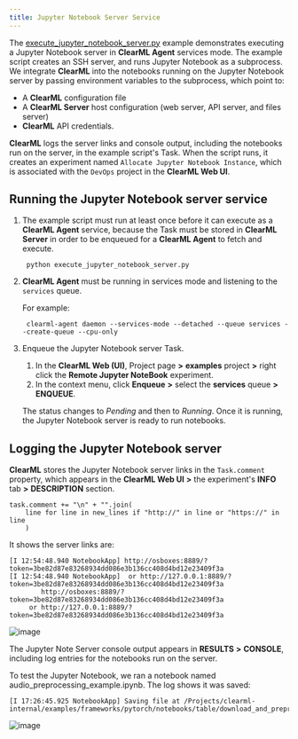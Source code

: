 ```yaml
---
title: Jupyter Notebook Server Service
---
```


The [execute_jupyter_notebook_server.py](https://github.com/allegroai/clearml/blob/master/examples/services/jupyter-service/execute_jupyter_notebook_server.py)
example demonstrates executing a Jupyter Notebook server in **ClearML Agent** services mode. The example script creates 
an SSH server, and runs Jupyter Notebook as a subprocess. We integrate **ClearML** into the notebooks running on the Jupyter 
Notebook server by passing environment variables to the subprocess, which point to: 
* A **ClearML** configuration file
* A **ClearML Server** host configuration (web server, API server, and files server)
* **ClearML** API credentials. 
  
**ClearML** logs the server links and console output, including the notebooks run on the server, in the example script's 
Task. When the script runs, it creates an experiment named `Allocate Jupyter Notebook Instance`, which is associated with 
the `DevOps` project in the **ClearML Web UI**.

## Running the Jupyter Notebook server service

1. The example script must run at least once before it can execute as a **ClearML Agent** service, because the Task must 
   be stored in **ClearML Server** in order to be enqueued for a **ClearML Agent** to fetch and execute.

        python execute_jupyter_notebook_server.py

1. **ClearML Agent** must be running in services mode and listening to the `services` queue.

    For example:

        clearml-agent daemon --services-mode --detached --queue services --create-queue --cpu-only

1. Enqueue the Jupyter Notebook server Task.

    1. In the **ClearML Web (UI)**, Project page **>** **examples** project **>** right click the **Remote Jupyter NoteBook** 
       experiment.
    1. In the context menu, click **Enqueue** **>** select the **services** queue **>** **ENQUEUE**.

    The status changes to *Pending* and then to *Running*. Once it is running, the Jupyter Notebook server is ready to 
   run notebooks.

## Logging the Jupyter Notebook server

**ClearML** stores the Jupyter Notebook server links in the `Task.comment` property, which appears in the **ClearML Web UI**
**>** the experiment's **INFO** tab **>** **DESCRIPTION** section.

    task.comment += "\n" + "".join(
        line for line in new_lines if "http://" in line or "https://" in line
        )

It shows the server links are:

    [I 12:54:48.940 NotebookApp] http://osboxes:8889/?token=3be82d87e83268934dd086e3b136cc408d4bd12e23409f3a
    [I 12:54:48.940 NotebookApp]  or http://127.0.0.1:8889/?token=3be82d87e83268934dd086e3b136cc408d4bd12e23409f3a
            http://osboxes:8889/?token=3be82d87e83268934dd086e3b136cc408d4bd12e23409f3a
         or http://127.0.0.1:8889/?token=3be82d87e83268934dd086e3b136cc408d4bd12e23409f3a

![image](../../img/examples_execute_jupyter_notebook_server_02.png)

The Jupyter Note Server console output appears in **RESULTS** **>** **CONSOLE**, including log entries for the notebooks run 
on the server.

To test the Jupyter Notebook, we ran a notebook named audio_preprocessing_example.ipynb. The log shows it was saved:

    [I 17:26:45.925 NotebookApp] Saving file at /Projects/clearml-internal/examples/frameworks/pytorch/notebooks/table/download_and_preprocessing.ipynb

![image](../../img/examples_execute_jupyter_notebook_server_01.png)